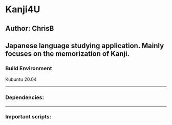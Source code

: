 # Kanji4U
## Author: ChrisB

Japanese language studying application. Mainly focuses on the memorization of Kanji.
---
### Build Environment
Kubuntu 20.04

---
### Dependencies:

---

### Important scripts: